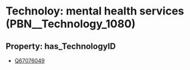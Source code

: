 # Technoloy: __mental health services__ (PBN__Technology_1080)

## Property: has_TechnologyID

* [Q67076049](Q67076049)

